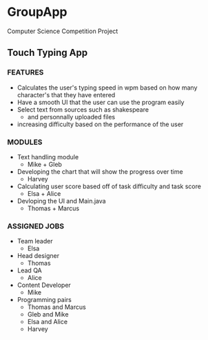 # GroupApp

Computer Science Competition Project

## Touch Typing App

### FEATURES 
- Calculates the user's typing speed in wpm based on how many character's that they have entered
- Have a smooth UI that the user can use the program easily
- Select text from sources such as shakespeare
  - and personnally uploaded files
- increasing difficulty based on the performance of the user

### MODULES
- Text handling module
  - Mike + Gleb
- Developing the chart that will show the progress over time
  - Harvey
- Calculating user score based off of task difficulty and task score
  - Elsa + Alice
- Devloping the UI and Main.java
  - Thomas + Marcus

### ASSIGNED JOBS
- Team leader 
  - Elsa
- Head designer
  - Thomas
- Lead QA
  - Alice
- Content Developer
  - Mike
- Programming pairs
  - Thomas and Marcus
  - Gleb and Mike
  - Elsa and Alice
  - Harvey

